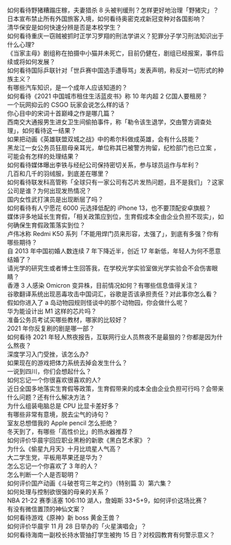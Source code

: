 如何看待野猪糟蹋庄稼，夫妻猎杀 8 头被判缓刑？怎样更好地治理「野猪灾」？  
日本宣布禁止所有外国旅客入境，如何看待奥密克戎新冠变种对各国影响？  
清华保安是如何快速分辨是否是本校学生？  
如何看待重庆一窃贼被抓时正学习罗翔的刑法学讲义？犯罪分子学习刑法知识出于什么心理?  
《当家主母》剧组称在拍摄中小猫并未死亡，目前仍健在，剧组已经报案，事件后续或将如何发展？  
如何看待国际乒联针对「世乒赛中国选手遭辱骂」发表声明，称反对一切形式的种族主义？  
有哪些汽车知识，是一个成年人应该知道的？  
如何看待《2021 中国城市租住生活蓝皮书》称 10 年内超 2 亿国人要租房？  
一个玩网抑云的 CSGO 玩家会说怎么样的话？  
你心目中的宋词十首巅峰之作是哪几篇？  
西南交大通报男生进女卫生间偷拍事件，称「勒令该生退学，交由警方调查处理」，如何看待这一结果？  
如果把动画《英雄联盟双城之战》中的希尔科做成英雄，会有什么技能？  
黑龙江一女公务员狂扇母亲耳光，单位称其已被警方拘留，纪检部门也已立案 ，可能会有怎样的处理结果？  
如何看待媒体曝出李铁与经纪公司保持密切关系，参与球员运作与牟利？  
几百和几千的羽绒服，到底差在哪里？  
如何看待联发科高管称「全球只有一家公司有芯片发热问题，且不是我们」？这家公司是谁？为何出现发热情况？  
国内女性武打演员是出现断层了吗？  
如何看待有人宁愿花 6000 元选择低配的 iPhone 13，也不要顶配安卓旗舰？  
媒体评多地延长生育假，「相关政策应到位，生育假成本全由企业负担不现实」，如何确保生育假政策落实到位？  
卢伟冰称 Redmi K50 系列「不能用焊门员来形容，太强了」，到底有多强？你有哪些期待？  
自 2013 年中国初婚人数连续 7 年下降近半，创近 17 年新低，年轻人为何不愿意结婚了？  
请光学的研究生或者博士生回答我，在学校光学实验室做光学实验会不会伤害眼睛？  
香港 3 人感染 Omicron 变异株，目前情况如何？有哪些信息值得关注？  
谷歌翻译系统出现恶毒攻击中国词汇，谷歌是否该承担责任？对此事你怎么看？  
假如你进入了 a 岛动物园规则怪谈中的那个动物园，你会做什么呢？  
华为能设计出 M1 这样的芯片吗？  
准备公务员考试买哪些教材，哪家的比较好？  
2021 年你反复刷的剧是哪一部？  
如何看待 2021 年轻人熬夜报告，互联网行业人员熬夜不是最狠的？你都是因为什么熬夜？  
深度学习入门受挫，该怎么办?  
如果现在的游戏把体力系统去掉会发生什么？  
一说到四川，你们会想起什么？  
如何忘记一个你很喜欢很喜欢的人?  
近日全国多地落实生育假等政策，生育假带来的成本全由企业负担可行吗？会带来什么问题？还有什么解决方法？  
为什么组装电脑总是 CPU 比显卡差好多？  
有哪些非常有意境，脱去尘气的诗句？  
室友总想借我的 Apple pencil 怎么拒绝？  
冬天到了，有哪些「高性价比」的热水器推荐？  
如何评价华晨宇回应职业黑粉的新歌《黑白艺术家》？  
为什么《偷星九月天》十月比琉星人气高？  
大二学生党，平板用苹果还是华为？  
怎么忘记一个你喜欢了 3 年的人？  
怎么判断一个人是否聪明？  
如何评价国产动画《斗破苍穹三年之约》（特别篇 3）第六集？  
如何处理与控制欲很强的母亲的关系？  
NBA 21-22 赛季活塞 106:110 湖人，詹姆斯 33+5+9，如何评价这场比赛？  
有没有微信置顶的神仙文案？  
如何看待游戏《原神》新 boss 黄金王兽？  
如何评价华晨宇 11 月 28 日举办的「火星演唱会」？  
如何看待海南一副校长持水管抽打学生被拘 15 日？对校园教育有何警示意义？  
